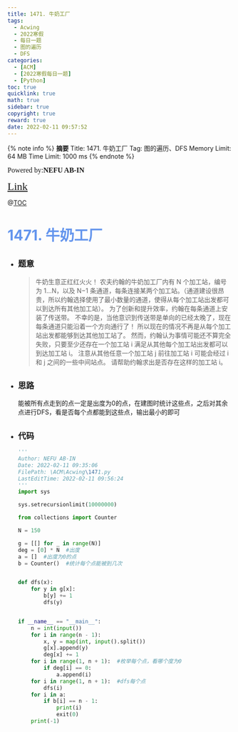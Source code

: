 ```yaml
---
title: 1471. 牛奶工厂
tags:
  - Acwing
  - 2022寒假
  - 每日一题
  - 图的遍历
  - DFS
categories:
  - [ACM]
  - [2022寒假每日一题]
  - [Python]
toc: true
quicklink: true
math: true
sidebar: true
copyright: true
reward: true
date: 2022-02-11 09:57:52
---
```



{% note info %}
**摘要**
Title: 1471. 牛奶工厂
Tag: 图的遍历、DFS
Memory Limit: 64 MB
Time Limit: 1000 ms
{% endnote %}
<!-- more -->

<font size=3 face=楷体>Powered by:**NEFU AB-IN**</font>

<font color=#FFA500 size=5 face=楷体>[Link](https://www.acwing.com/problem/content/description/1473/)</font>

@[TOC](文章目录)

# <font color=#6495ED size=6>1471. 牛奶工厂</font>

* ## <font size=4 face=粗体>题意</font>

  >牛奶生意正红红火火！
  >农夫约翰的牛奶加工厂内有 N 个加工站，编号为 1…N，以及 N−1 条通道，每条连接某两个加工站。（通道建设很昂贵，所以约翰选择使用了最小数量的通道，使得从每个加工站出发都可以到达所有其他加工站）。
  >为了创新和提升效率，约翰在每条通道上安装了传送带。
  >不幸的是，当他意识到传送带是单向的已经太晚了，现在每条通道只能沿着一个方向通行了！
  >所以现在的情况不再是从每个加工站出发都能够到达其他加工站了。
  >然而，约翰认为事情可能还不算完全失败，只要至少还存在一个加工站 i 满足从其他每个加工站出发都可以到达加工站 i。
  >注意从其他任意一个加工站 j 前往加工站 i 可能会经过 i 和 j 之间的一些中间站点。
  >请帮助约翰求出是否存在这样的加工站 i。

* ## <font size=4 face=粗体>思路</font>

  能被所有点走到的点一定是出度为0的点，在建图时统计这些点，之后对其余点进行DFS，看是否每个点都能到这些点，输出最小的即可

* ## <font size=4 face=粗体>代码</font>

  ```python
  '''
  Author: NEFU AB-IN  
  Date: 2022-02-11 09:35:06
  FilePath: \ACM\Acwing\1471.py
  LastEditTime: 2022-02-11 09:56:24
  '''
  import sys

  sys.setrecursionlimit(10000000)

  from collections import Counter

  N = 150

  g = [[] for _ in range(N)]
  deg = [0] * N  #出度
  a = []  #出度为0的点
  b = Counter()  #统计每个点能被到几次


  def dfs(x):
      for y in g[x]:
          b[y] += 1
          dfs(y)


  if __name__ == "__main__":
      n = int(input())
      for i in range(n - 1):
          x, y = map(int, input().split())
          g[x].append(y)
          deg[x] += 1
      for i in range(1, n + 1):  #枚举每个点，看哪个度为0
          if deg[i] == 0:
              a.append(i)
      for i in range(1, n + 1):  #dfs每个点
          dfs(i)
      for i in a:
          if b[i] == n - 1:
              print(i)
              exit(0)
      print(-1)
  ```